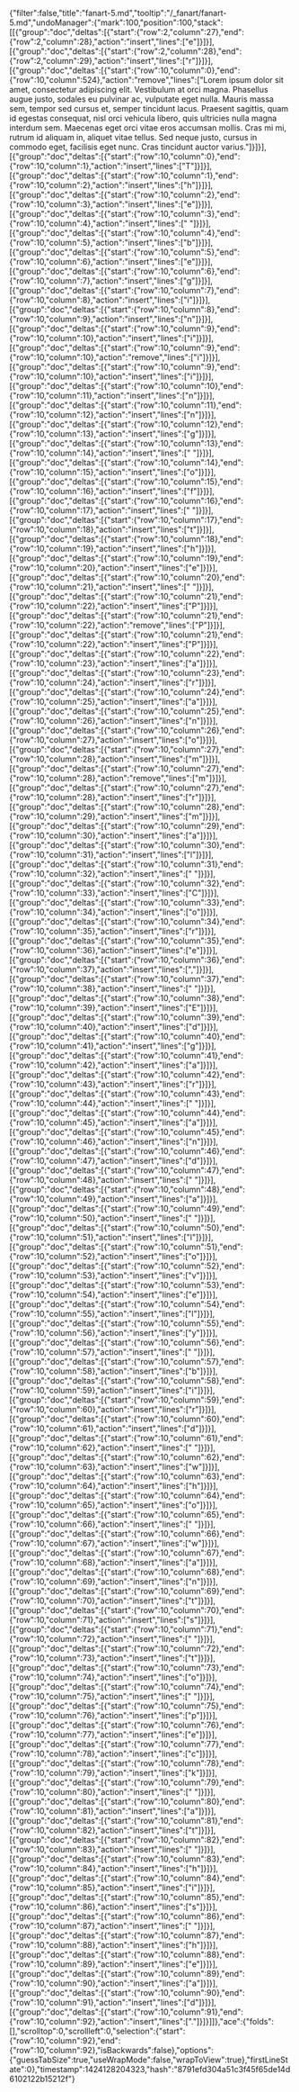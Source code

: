 {"filter":false,"title":"fanart-5.md","tooltip":"/_fanart/fanart-5.md","undoManager":{"mark":100,"position":100,"stack":[[{"group":"doc","deltas":[{"start":{"row":2,"column":27},"end":{"row":2,"column":28},"action":"insert","lines":["e"]}]}],[{"group":"doc","deltas":[{"start":{"row":2,"column":28},"end":{"row":2,"column":29},"action":"insert","lines":["r"]}]}],[{"group":"doc","deltas":[{"start":{"row":10,"column":0},"end":{"row":10,"column":524},"action":"remove","lines":["Lorem ipsum dolor sit amet, consectetur adipiscing elit. Vestibulum at orci magna. Phasellus augue justo, sodales eu pulvinar ac, vulputate eget nulla. Mauris massa sem, tempor sed cursus et, semper tincidunt lacus. Praesent sagittis, quam id egestas consequat, nisl orci vehicula libero, quis ultricies nulla magna interdum sem. Maecenas eget orci vitae eros accumsan mollis. Cras mi mi, rutrum id aliquam in, aliquet vitae tellus. Sed neque justo, cursus in commodo eget, facilisis eget nunc. Cras tincidunt auctor varius."]}]}],[{"group":"doc","deltas":[{"start":{"row":10,"column":0},"end":{"row":10,"column":1},"action":"insert","lines":["T"]}]}],[{"group":"doc","deltas":[{"start":{"row":10,"column":1},"end":{"row":10,"column":2},"action":"insert","lines":["h"]}]}],[{"group":"doc","deltas":[{"start":{"row":10,"column":2},"end":{"row":10,"column":3},"action":"insert","lines":["e"]}]}],[{"group":"doc","deltas":[{"start":{"row":10,"column":3},"end":{"row":10,"column":4},"action":"insert","lines":[" "]}]}],[{"group":"doc","deltas":[{"start":{"row":10,"column":4},"end":{"row":10,"column":5},"action":"insert","lines":["b"]}]}],[{"group":"doc","deltas":[{"start":{"row":10,"column":5},"end":{"row":10,"column":6},"action":"insert","lines":["e"]}]}],[{"group":"doc","deltas":[{"start":{"row":10,"column":6},"end":{"row":10,"column":7},"action":"insert","lines":["g"]}]}],[{"group":"doc","deltas":[{"start":{"row":10,"column":7},"end":{"row":10,"column":8},"action":"insert","lines":["i"]}]}],[{"group":"doc","deltas":[{"start":{"row":10,"column":8},"end":{"row":10,"column":9},"action":"insert","lines":["n"]}]}],[{"group":"doc","deltas":[{"start":{"row":10,"column":9},"end":{"row":10,"column":10},"action":"insert","lines":["i"]}]}],[{"group":"doc","deltas":[{"start":{"row":10,"column":9},"end":{"row":10,"column":10},"action":"remove","lines":["i"]}]}],[{"group":"doc","deltas":[{"start":{"row":10,"column":9},"end":{"row":10,"column":10},"action":"insert","lines":["i"]}]}],[{"group":"doc","deltas":[{"start":{"row":10,"column":10},"end":{"row":10,"column":11},"action":"insert","lines":["n"]}]}],[{"group":"doc","deltas":[{"start":{"row":10,"column":11},"end":{"row":10,"column":12},"action":"insert","lines":["n"]}]}],[{"group":"doc","deltas":[{"start":{"row":10,"column":12},"end":{"row":10,"column":13},"action":"insert","lines":["g"]}]}],[{"group":"doc","deltas":[{"start":{"row":10,"column":13},"end":{"row":10,"column":14},"action":"insert","lines":[" "]}]}],[{"group":"doc","deltas":[{"start":{"row":10,"column":14},"end":{"row":10,"column":15},"action":"insert","lines":["o"]}]}],[{"group":"doc","deltas":[{"start":{"row":10,"column":15},"end":{"row":10,"column":16},"action":"insert","lines":["f"]}]}],[{"group":"doc","deltas":[{"start":{"row":10,"column":16},"end":{"row":10,"column":17},"action":"insert","lines":[" "]}]}],[{"group":"doc","deltas":[{"start":{"row":10,"column":17},"end":{"row":10,"column":18},"action":"insert","lines":["t"]}]}],[{"group":"doc","deltas":[{"start":{"row":10,"column":18},"end":{"row":10,"column":19},"action":"insert","lines":["h"]}]}],[{"group":"doc","deltas":[{"start":{"row":10,"column":19},"end":{"row":10,"column":20},"action":"insert","lines":["e"]}]}],[{"group":"doc","deltas":[{"start":{"row":10,"column":20},"end":{"row":10,"column":21},"action":"insert","lines":[" "]}]}],[{"group":"doc","deltas":[{"start":{"row":10,"column":21},"end":{"row":10,"column":22},"action":"insert","lines":["P"]}]}],[{"group":"doc","deltas":[{"start":{"row":10,"column":21},"end":{"row":10,"column":22},"action":"remove","lines":["P"]}]}],[{"group":"doc","deltas":[{"start":{"row":10,"column":21},"end":{"row":10,"column":22},"action":"insert","lines":["P"]}]}],[{"group":"doc","deltas":[{"start":{"row":10,"column":22},"end":{"row":10,"column":23},"action":"insert","lines":["a"]}]}],[{"group":"doc","deltas":[{"start":{"row":10,"column":23},"end":{"row":10,"column":24},"action":"insert","lines":["r"]}]}],[{"group":"doc","deltas":[{"start":{"row":10,"column":24},"end":{"row":10,"column":25},"action":"insert","lines":["a"]}]}],[{"group":"doc","deltas":[{"start":{"row":10,"column":25},"end":{"row":10,"column":26},"action":"insert","lines":["n"]}]}],[{"group":"doc","deltas":[{"start":{"row":10,"column":26},"end":{"row":10,"column":27},"action":"insert","lines":["o"]}]}],[{"group":"doc","deltas":[{"start":{"row":10,"column":27},"end":{"row":10,"column":28},"action":"insert","lines":["m"]}]}],[{"group":"doc","deltas":[{"start":{"row":10,"column":27},"end":{"row":10,"column":28},"action":"remove","lines":["m"]}]}],[{"group":"doc","deltas":[{"start":{"row":10,"column":27},"end":{"row":10,"column":28},"action":"insert","lines":["r"]}]}],[{"group":"doc","deltas":[{"start":{"row":10,"column":28},"end":{"row":10,"column":29},"action":"insert","lines":["m"]}]}],[{"group":"doc","deltas":[{"start":{"row":10,"column":29},"end":{"row":10,"column":30},"action":"insert","lines":["a"]}]}],[{"group":"doc","deltas":[{"start":{"row":10,"column":30},"end":{"row":10,"column":31},"action":"insert","lines":["l"]}]}],[{"group":"doc","deltas":[{"start":{"row":10,"column":31},"end":{"row":10,"column":32},"action":"insert","lines":[" "]}]}],[{"group":"doc","deltas":[{"start":{"row":10,"column":32},"end":{"row":10,"column":33},"action":"insert","lines":["C"]}]}],[{"group":"doc","deltas":[{"start":{"row":10,"column":33},"end":{"row":10,"column":34},"action":"insert","lines":["o"]}]}],[{"group":"doc","deltas":[{"start":{"row":10,"column":34},"end":{"row":10,"column":35},"action":"insert","lines":["r"]}]}],[{"group":"doc","deltas":[{"start":{"row":10,"column":35},"end":{"row":10,"column":36},"action":"insert","lines":["e"]}]}],[{"group":"doc","deltas":[{"start":{"row":10,"column":36},"end":{"row":10,"column":37},"action":"insert","lines":[","]}]}],[{"group":"doc","deltas":[{"start":{"row":10,"column":37},"end":{"row":10,"column":38},"action":"insert","lines":[" "]}]}],[{"group":"doc","deltas":[{"start":{"row":10,"column":38},"end":{"row":10,"column":39},"action":"insert","lines":["E"]}]}],[{"group":"doc","deltas":[{"start":{"row":10,"column":39},"end":{"row":10,"column":40},"action":"insert","lines":["d"]}]}],[{"group":"doc","deltas":[{"start":{"row":10,"column":40},"end":{"row":10,"column":41},"action":"insert","lines":["g"]}]}],[{"group":"doc","deltas":[{"start":{"row":10,"column":41},"end":{"row":10,"column":42},"action":"insert","lines":["a"]}]}],[{"group":"doc","deltas":[{"start":{"row":10,"column":42},"end":{"row":10,"column":43},"action":"insert","lines":["r"]}]}],[{"group":"doc","deltas":[{"start":{"row":10,"column":43},"end":{"row":10,"column":44},"action":"insert","lines":[" "]}]}],[{"group":"doc","deltas":[{"start":{"row":10,"column":44},"end":{"row":10,"column":45},"action":"insert","lines":["a"]}]}],[{"group":"doc","deltas":[{"start":{"row":10,"column":45},"end":{"row":10,"column":46},"action":"insert","lines":["n"]}]}],[{"group":"doc","deltas":[{"start":{"row":10,"column":46},"end":{"row":10,"column":47},"action":"insert","lines":["d"]}]}],[{"group":"doc","deltas":[{"start":{"row":10,"column":47},"end":{"row":10,"column":48},"action":"insert","lines":[" "]}]}],[{"group":"doc","deltas":[{"start":{"row":10,"column":48},"end":{"row":10,"column":49},"action":"insert","lines":["a"]}]}],[{"group":"doc","deltas":[{"start":{"row":10,"column":49},"end":{"row":10,"column":50},"action":"insert","lines":[" "]}]}],[{"group":"doc","deltas":[{"start":{"row":10,"column":50},"end":{"row":10,"column":51},"action":"insert","lines":["l"]}]}],[{"group":"doc","deltas":[{"start":{"row":10,"column":51},"end":{"row":10,"column":52},"action":"insert","lines":["o"]}]}],[{"group":"doc","deltas":[{"start":{"row":10,"column":52},"end":{"row":10,"column":53},"action":"insert","lines":["v"]}]}],[{"group":"doc","deltas":[{"start":{"row":10,"column":53},"end":{"row":10,"column":54},"action":"insert","lines":["e"]}]}],[{"group":"doc","deltas":[{"start":{"row":10,"column":54},"end":{"row":10,"column":55},"action":"insert","lines":["l"]}]}],[{"group":"doc","deltas":[{"start":{"row":10,"column":55},"end":{"row":10,"column":56},"action":"insert","lines":["y"]}]}],[{"group":"doc","deltas":[{"start":{"row":10,"column":56},"end":{"row":10,"column":57},"action":"insert","lines":[" "]}]}],[{"group":"doc","deltas":[{"start":{"row":10,"column":57},"end":{"row":10,"column":58},"action":"insert","lines":["b"]}]}],[{"group":"doc","deltas":[{"start":{"row":10,"column":58},"end":{"row":10,"column":59},"action":"insert","lines":["i"]}]}],[{"group":"doc","deltas":[{"start":{"row":10,"column":59},"end":{"row":10,"column":60},"action":"insert","lines":["r"]}]}],[{"group":"doc","deltas":[{"start":{"row":10,"column":60},"end":{"row":10,"column":61},"action":"insert","lines":["d"]}]}],[{"group":"doc","deltas":[{"start":{"row":10,"column":61},"end":{"row":10,"column":62},"action":"insert","lines":[" "]}]}],[{"group":"doc","deltas":[{"start":{"row":10,"column":62},"end":{"row":10,"column":63},"action":"insert","lines":["w"]}]}],[{"group":"doc","deltas":[{"start":{"row":10,"column":63},"end":{"row":10,"column":64},"action":"insert","lines":["h"]}]}],[{"group":"doc","deltas":[{"start":{"row":10,"column":64},"end":{"row":10,"column":65},"action":"insert","lines":["o"]}]}],[{"group":"doc","deltas":[{"start":{"row":10,"column":65},"end":{"row":10,"column":66},"action":"insert","lines":[" "]}]}],[{"group":"doc","deltas":[{"start":{"row":10,"column":66},"end":{"row":10,"column":67},"action":"insert","lines":["w"]}]}],[{"group":"doc","deltas":[{"start":{"row":10,"column":67},"end":{"row":10,"column":68},"action":"insert","lines":["a"]}]}],[{"group":"doc","deltas":[{"start":{"row":10,"column":68},"end":{"row":10,"column":69},"action":"insert","lines":["n"]}]}],[{"group":"doc","deltas":[{"start":{"row":10,"column":69},"end":{"row":10,"column":70},"action":"insert","lines":["t"]}]}],[{"group":"doc","deltas":[{"start":{"row":10,"column":70},"end":{"row":10,"column":71},"action":"insert","lines":["s"]}]}],[{"group":"doc","deltas":[{"start":{"row":10,"column":71},"end":{"row":10,"column":72},"action":"insert","lines":[" "]}]}],[{"group":"doc","deltas":[{"start":{"row":10,"column":72},"end":{"row":10,"column":73},"action":"insert","lines":["t"]}]}],[{"group":"doc","deltas":[{"start":{"row":10,"column":73},"end":{"row":10,"column":74},"action":"insert","lines":["o"]}]}],[{"group":"doc","deltas":[{"start":{"row":10,"column":74},"end":{"row":10,"column":75},"action":"insert","lines":[" "]}]}],[{"group":"doc","deltas":[{"start":{"row":10,"column":75},"end":{"row":10,"column":76},"action":"insert","lines":["p"]}]}],[{"group":"doc","deltas":[{"start":{"row":10,"column":76},"end":{"row":10,"column":77},"action":"insert","lines":["e"]}]}],[{"group":"doc","deltas":[{"start":{"row":10,"column":77},"end":{"row":10,"column":78},"action":"insert","lines":["c"]}]}],[{"group":"doc","deltas":[{"start":{"row":10,"column":78},"end":{"row":10,"column":79},"action":"insert","lines":["k"]}]}],[{"group":"doc","deltas":[{"start":{"row":10,"column":79},"end":{"row":10,"column":80},"action":"insert","lines":[" "]}]}],[{"group":"doc","deltas":[{"start":{"row":10,"column":80},"end":{"row":10,"column":81},"action":"insert","lines":["a"]}]}],[{"group":"doc","deltas":[{"start":{"row":10,"column":81},"end":{"row":10,"column":82},"action":"insert","lines":["t"]}]}],[{"group":"doc","deltas":[{"start":{"row":10,"column":82},"end":{"row":10,"column":83},"action":"insert","lines":[" "]}]}],[{"group":"doc","deltas":[{"start":{"row":10,"column":83},"end":{"row":10,"column":84},"action":"insert","lines":["h"]}]}],[{"group":"doc","deltas":[{"start":{"row":10,"column":84},"end":{"row":10,"column":85},"action":"insert","lines":["i"]}]}],[{"group":"doc","deltas":[{"start":{"row":10,"column":85},"end":{"row":10,"column":86},"action":"insert","lines":["s"]}]}],[{"group":"doc","deltas":[{"start":{"row":10,"column":86},"end":{"row":10,"column":87},"action":"insert","lines":[" "]}]}],[{"group":"doc","deltas":[{"start":{"row":10,"column":87},"end":{"row":10,"column":88},"action":"insert","lines":["h"]}]}],[{"group":"doc","deltas":[{"start":{"row":10,"column":88},"end":{"row":10,"column":89},"action":"insert","lines":["e"]}]}],[{"group":"doc","deltas":[{"start":{"row":10,"column":89},"end":{"row":10,"column":90},"action":"insert","lines":["a"]}]}],[{"group":"doc","deltas":[{"start":{"row":10,"column":90},"end":{"row":10,"column":91},"action":"insert","lines":["d"]}]}],[{"group":"doc","deltas":[{"start":{"row":10,"column":91},"end":{"row":10,"column":92},"action":"insert","lines":["."]}]}]]},"ace":{"folds":[],"scrolltop":0,"scrollleft":0,"selection":{"start":{"row":10,"column":92},"end":{"row":10,"column":92},"isBackwards":false},"options":{"guessTabSize":true,"useWrapMode":false,"wrapToView":true},"firstLineState":0},"timestamp":1424128204323,"hash":"8791efd304a51c3f45f65de14d6102122b15212f"}
